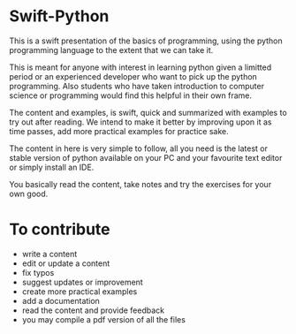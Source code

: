 # Swift-Python
This is a swift presentation of the basics of programming, using the python programming language to the extent that we can take it.

This is meant for anyone with interest in learning python given a limitted period or an experienced developer who want to pick up the python programming. Also students who have taken introduction to computer science or programming would find this helpful in their own frame.

The content and examples, is swift, quick and summarized with examples to try out after reading. We intend to make it better by improving upon it as time passes, add more practical examples for practice sake.

The content in here is very simple to follow, all you need is the latest or stable version of python available on your PC and your favourite text editor or simply install an IDE.


You basically read the content, take notes and try the exercises for your own good. 

# To contribute
* write a content
* edit or update a content
* fix typos
* suggest updates or improvement
* create more practical examples
* add a documentation
* read the content and provide feedback
* you may compile a pdf version of all the files